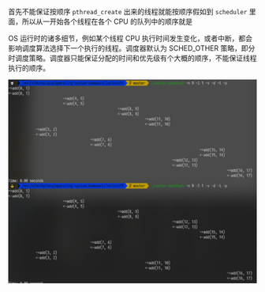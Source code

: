 首先不能保证按顺序 `pthread_create` 出来的线程就能按顺序假如到 `scheduler` 里面，所以从一开始各个线程在各个 CPU 的队列中的顺序就是  

OS 运行时的诸多细节，例如某个线程 CPU 执行时间发生变化，或者中断，都会影响调度算法选择下一个执行的线程。调度器默认为 SCHED_OTHER 策略，即分时调度策略。调度器只能保证分配的时间和优先级有个大概的顺序，不能保证线程执行的顺序。

![1586575015854](assets/1586575015854.png)